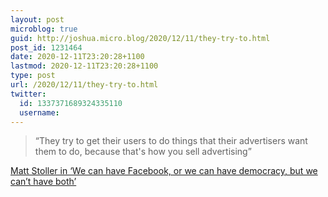 ```yaml
---
layout: post
microblog: true
guid: http://joshua.micro.blog/2020/12/11/they-try-to.html
post_id: 1231464
date: 2020-12-11T23:20:28+1100
lastmod: 2020-12-11T23:20:28+1100
type: post
url: /2020/12/11/they-try-to.html
twitter:
  id: 1337371689324335110
  username: 
---
```

> “They try to get their users to do things that their advertisers want them to do, because that's how you sell advertising”

[Matt Stoller in ‘We can have Facebook, or we can have democracy, but we can’t have both’](https://the.ink/p/we-can-have-democracy-or-we-can-have)
